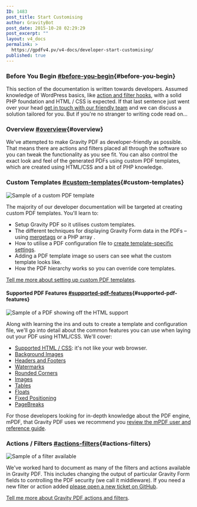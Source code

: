 ```yaml
---
ID: 1483
post_title: Start Customising
author: GravityBot
post_date: 2015-10-28 02:29:29
post_excerpt: ""
layout: v4_docs
permalink: >
  https://gpdfv4.pv/v4-docs/developer-start-customising/
published: true
---
```

### Before You Begin [#before-you-begin](#before-you-begin){#before-you-begin}

This section of the documentation is written towards developers. Assumed knowledge of WordPress basics, like [action and filter hooks](https://codex.wordpress.org/Plugin_API), with a solid PHP foundation and HTML / CSS is expected. If that last sentence just went over your head [get in touch with our friendly team](#) and we can discuss a solution tailored for you. But if you're no stranger to writing code read on...

### Overview [#overview](#overview){#overview}

We've attempted to make Gravity PDF as developer-friendly as possible. That means there are actions and filters placed all through the software so you can tweak the functionality as you see fit. You can also control the exact look and feel of the generated PDFs using custom PDF templates, which are created using HTML/CSS and a bit of PHP knowledge. 

### Custom Templates [#custom-templates](#custom-templates){#custom-templates}

![Sample of a custom PDF template](https://gpdfv4.pv/app/uploads/2015/11/pdf-template-code-sample.png)

The majority of our developer documentation will be targeted at creating custom PDF templates. You'll learn to:

* Setup Gravity PDF so it utilises custom templates.
* The different techniques for displaying Gravity Form data in the PDFs – using [mergetags](https://www.gravityhelp.com/documentation/article/merge-tags/) or a PHP array .
* How to utilise a PDF configuration file to [create template-specific settings](https://gpdfv4.pv/v4-docs/user-setup-pdf/#template-tab).
* Adding a PDF template image so users can see what the custom template looks like. 
* How the PDF hierarchy works so you can override core templates.

[Tell me more about setting up custom PDF templates](https://gpdfv4.pv/v4-docs/developer-first-custom-pdf/).

#### Supported PDF Features [#supported-pdf-features](#supported-pdf-features){#supported-pdf-features}

![Sample of a PDF showing off the HTML support](https://gpdfv4.pv/app/uploads/2015/11/pdf-features.png)

Along with learning the ins and outs to create a template and configuration file, we'll go into detail about the common features you can use when laying out your PDF using HTML/CSS. We'll cover:

* [Supported HTML / CSS](https://gpdfv4.pv/v4-docs/supported-html-and-css/): it's not like your web browser.
* [Background Images](#)
* [Headers and Footers](#)
* [Watermarks](#)
* [Rounded Corners](#)
* [Images](#)
* [Tables](#)
* [Floats](#)
* [Fixed Positioning](#)
* [PageBreaks](#)

For those developers looking for in-depth knowledge about the PDF engine, mPDF, that Gravity PDF uses we recommend you [review the mPDF user and reference guide](http://mpdf1.com/manual/index.php).

### Actions / Filters [#actions-filters](#actions-filters){#actions-filters}

![Sample of a filter available](https://gpdfv4.pv/app/uploads/2015/11/filters.png)

We've worked hard to document as many of the filters and actions available in Gravity PDF. This includes changing the output of particular Gravity Form fields to controlling the PDF security (we call it middleware). If you need a new filter or action added [please open a new ticket on GitHub](https://github.com/GravityPDF/gravity-forms-pdf-extended/issues).

[Tell me more about Gravity PDF actions and filters](#).